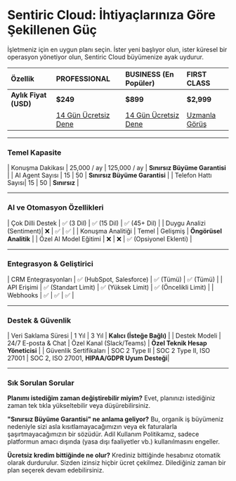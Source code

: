 # Sentiric Cloud: İhtiyaçlarınıza Göre Şekillenen Güç

İşletmeniz için en uygun planı seçin. İster yeni başlıyor olun, ister küresel bir operasyon yönetiyor olun, Sentiric Cloud büyümenize ayak uydurur.

| Özellik | **PROFESSIONAL** | **BUSINESS (En Popüler)** | **FIRST CLASS** |
| :--- | :--- | :--- | :--- |
| **Aylık Fiyat (USD)** | **$249** | **$899** | **$2,999** |
| | [14 Gün Ücretsiz Dene](https://sentiric.ai/signup?plan=pro) | [14 Gün Ücretsiz Dene](https://sentiric.ai/signup?plan=biz) | [Uzmanla Görüş](https://sentiric.ai/contact/first-class) |

---
### **Temel Kapasite**
| Konuşma Dakikası | 25,000 / ay | 125,000 / ay | **Sınırsız Büyüme Garantisi** |
| AI Agent Sayısı | 15 | 50 | **Sınırsız Büyüme Garantisi** |
| Telefon Hattı Sayısı| 15 | 50 | **Sınırsız** |

---
### **AI ve Otomasyon Özellikleri**
| Çok Dilli Destek | ✅ (3 Dil) | ✅ (15 Dil) | ✅ (45+ Dil) |
| Duygu Analizi (Sentiment)| ❌ | ✅ | ✅ |
| Konuşma Analitiği | Temel | Gelişmiş | **Öngörüsel Analitik** |
| Özel AI Model Eğitimi | ❌ | ❌ | ✅ (Opsiyonel Eklenti) |

---
### **Entegrasyon & Geliştirici**
| CRM Entegrasyonları | ✅ (HubSpot, Salesforce) | ✅ (Tümü) | ✅ (Tümü) |
| API Erişimi | ✅ (Standart Limit) | ✅ (Yüksek Limit) | ✅ (Öncelikli Limit) |
| Webhooks | ✅ | ✅ | ✅ |

---
### **Destek & Güvenlik**
| Veri Saklama Süresi | 1 Yıl | 3 Yıl | **Kalıcı (İsteğe Bağlı)** |
| Destek Modeli | 24/7 E-posta & Chat | Özel Kanal (Slack/Teams) | **Özel Teknik Hesap Yöneticisi** |
| Güvenlik Sertifikaları | SOC 2 Type II | SOC 2 Type II, ISO 27001 | SOC 2, ISO 27001, **HIPAA/GDPR Uyum Desteği**|

---
### **Sık Sorulan Sorular**

**Planımı istediğim zaman değiştirebilir miyim?**
Evet, planınızı istediğiniz zaman tek tıkla yükseltebilir veya düşürebilirsiniz.

**"Sınırsız Büyüme Garantisi" ne anlama geliyor?**
Bu, organik iş büyümeniz nedeniyle sizi asla kısıtlamayacağımızın veya ek faturalarla şaşırtmayacağımızın bir sözüdür. Adil Kullanım Politikamız, sadece platformun amacı dışında (yasa dışı faaliyetler vb.) kullanılmasını engeller.

**Ücretsiz kredim bittiğinde ne olur?**
Krediniz bittiğinde hesabınız otomatik olarak durdurulur. Sizden izinsiz hiçbir ücret çekilmez. Dilediğiniz zaman bir plan seçerek devam edebilirsiniz.